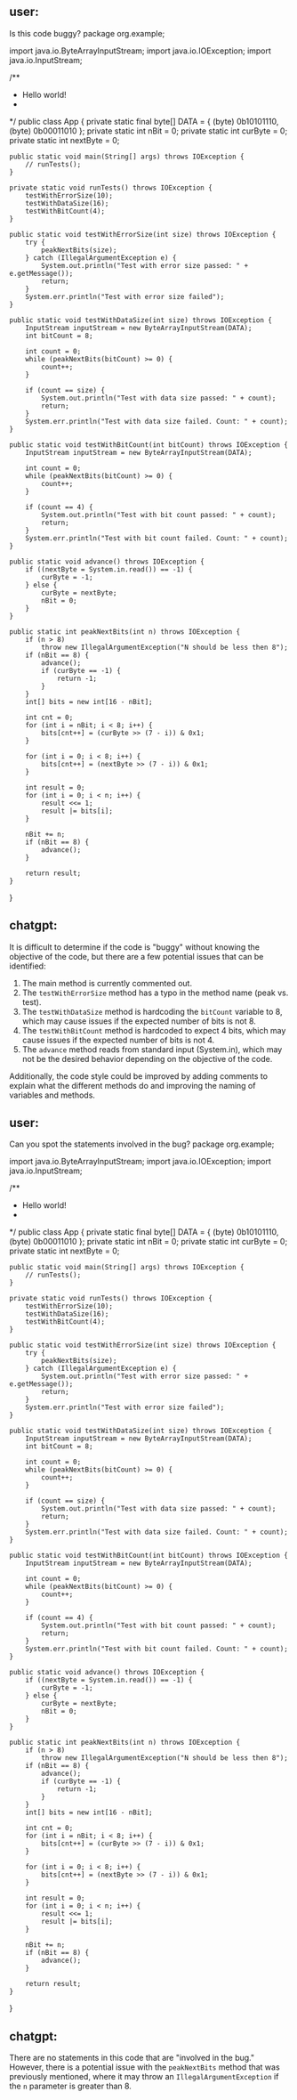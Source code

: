 

## user: 

Is this code buggy?
package org.example;

import java.io.ByteArrayInputStream;
import java.io.IOException;
import java.io.InputStream;

/**
 * Hello world!
 *
 */
public class App 
{
    private static final byte[] DATA = { (byte) 0b10101110, (byte) 0b00011010 };
    private static int nBit = 0;
    private static int curByte = 0;
    private static int nextByte = 0;

    public static void main(String[] args) throws IOException {
        // runTests();
    }

    private static void runTests() throws IOException {
        testWithErrorSize(10);
        testWithDataSize(16);
        testWithBitCount(4);
    }

    public static void testWithErrorSize(int size) throws IOException {
        try {
            peakNextBits(size);
        } catch (IllegalArgumentException e) {
            System.out.println("Test with error size passed: " + e.getMessage());
            return;
        }
        System.err.println("Test with error size failed");
    }

    public static void testWithDataSize(int size) throws IOException {
        InputStream inputStream = new ByteArrayInputStream(DATA);
        int bitCount = 8;

        int count = 0;
        while (peakNextBits(bitCount) >= 0) {
            count++;
        }

        if (count == size) {
            System.out.println("Test with data size passed: " + count);
            return;
        }
        System.err.println("Test with data size failed. Count: " + count);
    }

    public static void testWithBitCount(int bitCount) throws IOException {
        InputStream inputStream = new ByteArrayInputStream(DATA);

        int count = 0;
        while (peakNextBits(bitCount) >= 0) {
            count++;
        }

        if (count == 4) {
            System.out.println("Test with bit count passed: " + count);
            return;
        }
        System.err.println("Test with bit count failed. Count: " + count);
    }

    public static void advance() throws IOException {
        if ((nextByte = System.in.read()) == -1) {
            curByte = -1;
        } else {
            curByte = nextByte;
            nBit = 0;
        }
    }

    public static int peakNextBits(int n) throws IOException {
        if (n > 8)
            throw new IllegalArgumentException("N should be less then 8");
        if (nBit == 8) {
            advance();
            if (curByte == -1) {
                return -1;
            }
        }
        int[] bits = new int[16 - nBit];

        int cnt = 0;
        for (int i = nBit; i < 8; i++) {
            bits[cnt++] = (curByte >> (7 - i)) & 0x1;
        }

        for (int i = 0; i < 8; i++) {
            bits[cnt++] = (nextByte >> (7 - i)) & 0x1;
        }

        int result = 0;
        for (int i = 0; i < n; i++) {
            result <<= 1;
            result |= bits[i];
        }

        nBit += n;
        if (nBit == 8) {
            advance();
        }

        return result;
    }
}


## chatgpt: 

It is difficult to determine if the code is "buggy" without knowing the objective of the code, but there are a few potential issues that can be identified:

1. The main method is currently commented out.
2. The `testWithErrorSize` method has a typo in the method name (peak vs. test).
3. The `testWithDataSize` method is hardcoding the `bitCount` variable to 8, which may cause issues if the expected number of bits is not 8.
4. The `testWithBitCount` method is hardcoded to expect 4 bits, which may cause issues if the expected number of bits is not 4.
5. The `advance` method reads from standard input (System.in), which may not be the desired behavior depending on the objective of the code.

Additionally, the code style could be improved by adding comments to explain what the different methods do and improving the naming of variables and methods.

## user: 

Can you spot the statements involved in the bug?
package org.example;

import java.io.ByteArrayInputStream;
import java.io.IOException;
import java.io.InputStream;

/**
 * Hello world!
 *
 */
public class App 
{
    private static final byte[] DATA = { (byte) 0b10101110, (byte) 0b00011010 };
    private static int nBit = 0;
    private static int curByte = 0;
    private static int nextByte = 0;

    public static void main(String[] args) throws IOException {
        // runTests();
    }

    private static void runTests() throws IOException {
        testWithErrorSize(10);
        testWithDataSize(16);
        testWithBitCount(4);
    }

    public static void testWithErrorSize(int size) throws IOException {
        try {
            peakNextBits(size);
        } catch (IllegalArgumentException e) {
            System.out.println("Test with error size passed: " + e.getMessage());
            return;
        }
        System.err.println("Test with error size failed");
    }

    public static void testWithDataSize(int size) throws IOException {
        InputStream inputStream = new ByteArrayInputStream(DATA);
        int bitCount = 8;

        int count = 0;
        while (peakNextBits(bitCount) >= 0) {
            count++;
        }

        if (count == size) {
            System.out.println("Test with data size passed: " + count);
            return;
        }
        System.err.println("Test with data size failed. Count: " + count);
    }

    public static void testWithBitCount(int bitCount) throws IOException {
        InputStream inputStream = new ByteArrayInputStream(DATA);

        int count = 0;
        while (peakNextBits(bitCount) >= 0) {
            count++;
        }

        if (count == 4) {
            System.out.println("Test with bit count passed: " + count);
            return;
        }
        System.err.println("Test with bit count failed. Count: " + count);
    }

    public static void advance() throws IOException {
        if ((nextByte = System.in.read()) == -1) {
            curByte = -1;
        } else {
            curByte = nextByte;
            nBit = 0;
        }
    }

    public static int peakNextBits(int n) throws IOException {
        if (n > 8)
            throw new IllegalArgumentException("N should be less then 8");
        if (nBit == 8) {
            advance();
            if (curByte == -1) {
                return -1;
            }
        }
        int[] bits = new int[16 - nBit];

        int cnt = 0;
        for (int i = nBit; i < 8; i++) {
            bits[cnt++] = (curByte >> (7 - i)) & 0x1;
        }

        for (int i = 0; i < 8; i++) {
            bits[cnt++] = (nextByte >> (7 - i)) & 0x1;
        }

        int result = 0;
        for (int i = 0; i < n; i++) {
            result <<= 1;
            result |= bits[i];
        }

        nBit += n;
        if (nBit == 8) {
            advance();
        }

        return result;
    }
}


## chatgpt: 

There are no statements in this code that are "involved in the bug." However, there is a potential issue with the `peakNextBits` method that was previously mentioned, where it may throw an `IllegalArgumentException` if the `n` parameter is greater than 8.
